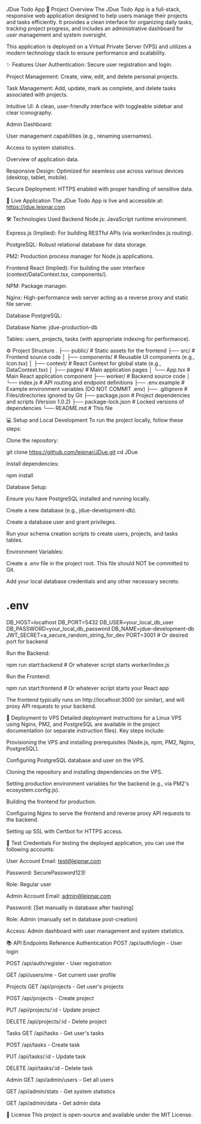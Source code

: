 JDue Todo App
📝 Project Overview
The JDue Todo App is a full-stack, responsive web application designed to help users manage their projects and tasks efficiently. It provides a clean interface for organizing daily tasks, tracking project progress, and includes an administrative dashboard for user management and system oversight.

This application is deployed on a Virtual Private Server (VPS) and utilizes a modern technology stack to ensure performance and scalability.

✨ Features
User Authentication: Secure user registration and login.

Project Management: Create, view, edit, and delete personal projects.

Task Management: Add, update, mark as complete, and delete tasks associated with projects.

Intuitive UI: A clean, user-friendly interface with toggleable sidebar and clear iconography.

Admin Dashboard:

User management capabilities (e.g., renaming usernames).

Access to system statistics.

Overview of application data.

Responsive Design: Optimized for seamless use across various devices (desktop, tablet, mobile).

Secure Deployment: HTTPS enabled with proper handling of sensitive data.

🚀 Live Application
The JDue Todo App is live and accessible at:
https://jdue.leipnar.com

🛠️ Technologies Used
Backend
Node.js: JavaScript runtime environment.

Express.js (Implied): For building RESTful APIs (via worker/index.js routing).

PostgreSQL: Robust relational database for data storage.

PM2: Production process manager for Node.js applications.

Frontend
React (Implied): For building the user interface (context/DataContext.tsx, components/).

NPM: Package manager.

Nginx: High-performance web server acting as a reverse proxy and static file server.

Database
PostgreSQL:

Database Name: jdue-production-db

Tables: users, projects, tasks (with appropriate indexing for performance).

⚙️ Project Structure
.
├── public/                 # Static assets for the frontend
├── src/                    # Frontend source code
│   ├── components/         # Reusable UI components (e.g., Icon.tsx)
│   ├── context/            # React Context for global state (e.g., DataContext.tsx)
│   ├── pages/              # Main application pages
│   └── App.tsx             # Main React application component
├── worker/                 # Backend source code
│   └── index.js            # API routing and endpoint definitions
├── .env.example            # Example environment variables (DO NOT COMMIT .env)
├── .gitignore              # Files/directories ignored by Git
├── package.json            # Project dependencies and scripts (Version 1.0.2)
├── package-lock.json       # Locked versions of dependencies
└── README.md               # This file

💻 Setup and Local Development
To run the project locally, follow these steps:

Clone the repository:

git clone https://github.com/leipnar/JDue.git
cd JDue

Install dependencies:

npm install

Database Setup:

Ensure you have PostgreSQL installed and running locally.

Create a new database (e.g., jdue-development-db).

Create a database user and grant privileges.

Run your schema creation scripts to create users, projects, and tasks tables.

Environment Variables:

Create a .env file in the project root. This file should NOT be committed to Git.

Add your local database credentials and any other necessary secrets:

# .env
DB_HOST=localhost
DB_PORT=5432
DB_USER=your_local_db_user
DB_PASSWORD=your_local_db_password
DB_NAME=jdue-development-db
JWT_SECRET=a_secure_random_string_for_dev
PORT=3001 # Or desired port for backend

Run the Backend:

npm run start:backend # Or whatever script starts worker/index.js

Run the Frontend:

npm run start:frontend # Or whatever script starts your React app

The frontend typically runs on http://localhost:3000 (or similar), and will proxy API requests to your backend.

🚀 Deployment to VPS
Detailed deployment instructions for a Linux VPS using Nginx, PM2, and PostgreSQL are available in the project documentation (or separate instruction files). Key steps include:

Provisioning the VPS and installing prerequisites (Node.js, npm, PM2, Nginx, PostgreSQL).

Configuring PostgreSQL database and user on the VPS.

Cloning the repository and installing dependencies on the VPS.

Setting production environment variables for the backend (e.g., via PM2's ecosystem.config.js).

Building the frontend for production.

Configuring Nginx to serve the frontend and reverse proxy API requests to the backend.

Setting up SSL with Certbot for HTTPS access.

🔑 Test Credentials
For testing the deployed application, you can use the following accounts:

User Account
Email: test@leipnar.com

Password: SecurePassword123!

Role: Regular user

Admin Account
Email: admin@leipnar.com

Password: [Set manually in database after hashing]

Role: Admin (manually set in database post-creation)

Access: Admin dashboard with user management and system statistics.

📚 API Endpoints Reference
Authentication
POST /api/auth/login - User login

POST /api/auth/register - User registration

GET /api/users/me - Get current user profile

Projects
GET /api/projects - Get user's projects

POST /api/projects - Create project

PUT /api/projects/:id - Update project

DELETE /api/projects/:id - Delete project

Tasks
GET /api/tasks - Get user's tasks

POST /api/tasks - Create task

PUT /api/tasks/:id - Update task

DELETE /api/tasks/:id - Delete task

Admin
GET /api/admin/users - Get all users

GET /api/admin/stats - Get system statistics

GET /api/admin/data - Get admin data

📄 License
This project is open-source and available under the MIT License.
